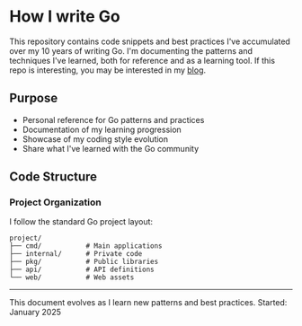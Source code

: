 # How I write Go

This repository contains code snippets and best practices I've accumulated over my 10 years of writing Go. I'm documenting the patterns and techniques I've learned, both for reference and as a learning tool. If this repo is interesting, you may be interested in my [blog](https://blog.nikajon.es).

## Purpose

- Personal reference for Go patterns and practices
- Documentation of my learning progression
- Showcase of my coding style evolution
- Share what I've learned with the Go community

## Code Structure

### Project Organization

I follow the standard Go project layout:

```
project/
├── cmd/           # Main applications
├── internal/      # Private code
├── pkg/           # Public libraries
├── api/           # API definitions
└── web/           # Web assets
```

---

This document evolves as I learn new patterns and best practices. Started: January 2025